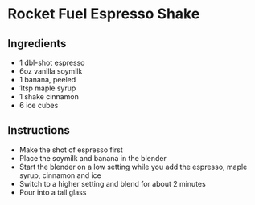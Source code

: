 # Rocket Fuel Espresso Shake

## Ingredients

* 1 dbl-shot espresso
* 6oz vanilla soymilk
* 1 banana, peeled
* 1tsp maple syrup
* 1 shake cinnamon
* 6 ice cubes

## Instructions

* Make the shot of espresso first
* Place the soymilk and banana in the blender
* Start the blender on a low setting while you add the espresso, maple syrup, cinnamon and ice
* Switch to a higher setting and blend for about 2 minutes
* Pour into a tall glass
